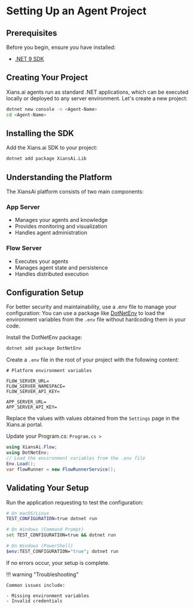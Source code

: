 # Setting Up an Agent Project

## Prerequisites

Before you begin, ensure you have installed:

- [.NET 9 SDK](https://dotnet.microsoft.com/en-us/download/dotnet/9.0)

## Creating Your Project

Xians.ai agents run as standard .NET applications, which can be executed locally or deployed to any server environment. Let's create a new project:

```bash
dotnet new console -n <Agent-Name>
cd <Agent-Name>
```

## Installing the SDK

Add the Xians.ai SDK to your project:

```bash
dotnet add package XiansAi.Lib
```

## Understanding the Platform

The XiansAi platform consists of two main components:

### App Server

- Manages your agents and knowledge
- Provides monitoring and visualization
- Handles agent administration

### Flow Server

- Executes your agents
- Manages agent state and persistence
- Handles distributed execution

## Configuration Setup

For better security and maintainability, use a .env file to manage your configuration:
You can use a package like [DotNetEnv](https://github.com/tonerdo/dotnet-env) to load the environment variables from the `.env` file without hardcoding them in your code.

Install the DotNetEnv package:

```bash
dotnet add package DotNetEnv
```

Create a `.env` file in the root of your project with the following content:

``` .env
# Platform environment variables

FLOW_SERVER_URL=
FLOW_SERVER_NAMESPACE=
FLOW_SERVER_API_KEY=

APP_SERVER_URL=
APP_SERVER_API_KEY=
```

Replace the values with values obtained from the `Settings` page in the Xians.ai portal.

Update your Program.cs:
`Program.cs >`

```csharp
using XiansAi.Flow;
using DotNetEnv;
// Load the environment variables from the .env file
Env.Load();
var flowRunner = new FlowRunnerService();
```

## Validating Your Setup

Run the application requesting to test the configuration:

```bash
# On macOS/Linux
TEST_CONFIGURATION=true dotnet run

# On Windows (Command Prompt)
set TEST_CONFIGURATION=true && dotnet run

# On Windows (PowerShell)
$env:TEST_CONFIGURATION="true"; dotnet run
```

If no errors occur, your setup is complete.

!!! warning "Troubleshooting"

    Common issues include:
    
    - Missing environment variables
    - Invalid credentials
